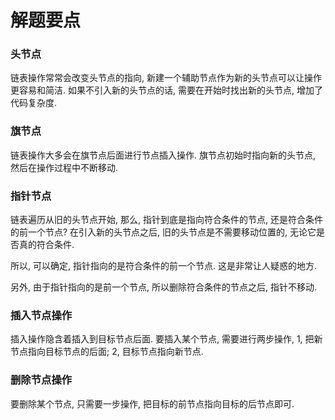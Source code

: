 # 解题要点

### 头节点

链表操作常常会改变头节点的指向, 新建一个辅助节点作为新的头节点可以让操作更容易和简洁. 如果不引入新的头节点的话, 需要在开始时找出新的头节点, 增加了代码复杂度.

### 旗节点

链表操作大多会在旗节点后面进行节点插入操作. 旗节点初始时指向新的头节点, 然后在操作过程中不断移动.

### 指针节点

链表遍历从旧的头节点开始, 那么, 指针到底是指向符合条件的节点, 还是符合条件的前一个节点? 在引入新的头节点之后, 旧的头节点是不需要移动位置的, 无论它是否真的符合条件.

所以, 可以确定, 指针指向的是符合条件的前一个节点. 这是非常让人疑惑的地方.

另外, 由于指针指向的是前一个节点, 所以删除符合条件的节点之后, 指针不移动.

### 插入节点操作

插入操作隐含着插入到目标节点后面. 要插入某个节点, 需要进行两步操作, 1, 把新节点指向目标节点的后面; 2, 目标节点指向新节点.

### 删除节点操作

要删除某个节点, 只需要一步操作, 把目标的前节点指向目标的后节点即可.
